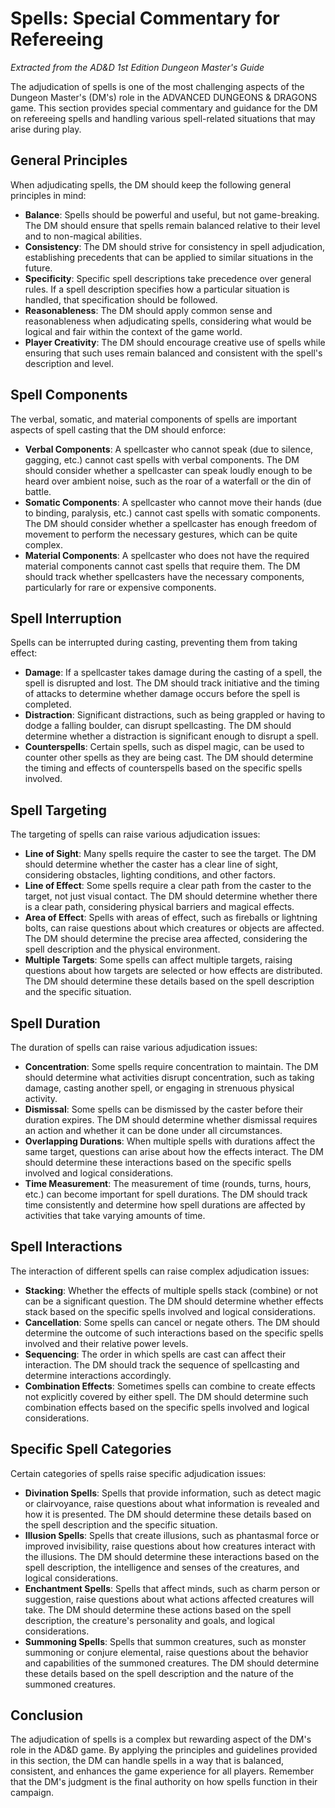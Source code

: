 # Spells: Special Commentary for Refereeing

*Extracted from the AD&D 1st Edition Dungeon Master's Guide*

The adjudication of spells is one of the most challenging aspects of the Dungeon Master's (DM's) role in the ADVANCED DUNGEONS & DRAGONS game. This section provides special commentary and guidance for the DM on refereeing spells and handling various spell-related situations that may arise during play.

## General Principles

When adjudicating spells, the DM should keep the following general principles in mind:

- **Balance**: Spells should be powerful and useful, but not game-breaking. The DM should ensure that spells remain balanced relative to their level and to non-magical abilities.
- **Consistency**: The DM should strive for consistency in spell adjudication, establishing precedents that can be applied to similar situations in the future.
- **Specificity**: Specific spell descriptions take precedence over general rules. If a spell description specifies how a particular situation is handled, that specification should be followed.
- **Reasonableness**: The DM should apply common sense and reasonableness when adjudicating spells, considering what would be logical and fair within the context of the game world.
- **Player Creativity**: The DM should encourage creative use of spells while ensuring that such uses remain balanced and consistent with the spell's description and level.

## Spell Components

The verbal, somatic, and material components of spells are important aspects of spell casting that the DM should enforce:

- **Verbal Components**: A spellcaster who cannot speak (due to silence, gagging, etc.) cannot cast spells with verbal components. The DM should consider whether a spellcaster can speak loudly enough to be heard over ambient noise, such as the roar of a waterfall or the din of battle.
- **Somatic Components**: A spellcaster who cannot move their hands (due to binding, paralysis, etc.) cannot cast spells with somatic components. The DM should consider whether a spellcaster has enough freedom of movement to perform the necessary gestures, which can be quite complex.
- **Material Components**: A spellcaster who does not have the required material components cannot cast spells that require them. The DM should track whether spellcasters have the necessary components, particularly for rare or expensive components.

## Spell Interruption

Spells can be interrupted during casting, preventing them from taking effect:

- **Damage**: If a spellcaster takes damage during the casting of a spell, the spell is disrupted and lost. The DM should track initiative and the timing of attacks to determine whether damage occurs before the spell is completed.
- **Distraction**: Significant distractions, such as being grappled or having to dodge a falling boulder, can disrupt spellcasting. The DM should determine whether a distraction is significant enough to disrupt a spell.
- **Counterspells**: Certain spells, such as dispel magic, can be used to counter other spells as they are being cast. The DM should determine the timing and effects of counterspells based on the specific spells involved.

## Spell Targeting

The targeting of spells can raise various adjudication issues:

- **Line of Sight**: Many spells require the caster to see the target. The DM should determine whether the caster has a clear line of sight, considering obstacles, lighting conditions, and other factors.
- **Line of Effect**: Some spells require a clear path from the caster to the target, not just visual contact. The DM should determine whether there is a clear path, considering physical barriers and magical effects.
- **Area of Effect**: Spells with areas of effect, such as fireballs or lightning bolts, can raise questions about which creatures or objects are affected. The DM should determine the precise area affected, considering the spell description and the physical environment.
- **Multiple Targets**: Some spells can affect multiple targets, raising questions about how targets are selected or how effects are distributed. The DM should determine these details based on the spell description and the specific situation.

## Spell Duration

The duration of spells can raise various adjudication issues:

- **Concentration**: Some spells require concentration to maintain. The DM should determine what activities disrupt concentration, such as taking damage, casting another spell, or engaging in strenuous physical activity.
- **Dismissal**: Some spells can be dismissed by the caster before their duration expires. The DM should determine whether dismissal requires an action and whether it can be done under all circumstances.
- **Overlapping Durations**: When multiple spells with durations affect the same target, questions can arise about how the effects interact. The DM should determine these interactions based on the specific spells involved and logical considerations.
- **Time Measurement**: The measurement of time (rounds, turns, hours, etc.) can become important for spell durations. The DM should track time consistently and determine how spell durations are affected by activities that take varying amounts of time.

## Spell Interactions

The interaction of different spells can raise complex adjudication issues:

- **Stacking**: Whether the effects of multiple spells stack (combine) or not can be a significant question. The DM should determine whether effects stack based on the specific spells involved and logical considerations.
- **Cancellation**: Some spells can cancel or negate others. The DM should determine the outcome of such interactions based on the specific spells involved and their relative power levels.
- **Sequencing**: The order in which spells are cast can affect their interaction. The DM should track the sequence of spellcasting and determine interactions accordingly.
- **Combination Effects**: Sometimes spells can combine to create effects not explicitly covered by either spell. The DM should determine such combination effects based on the specific spells involved and logical considerations.

## Specific Spell Categories

Certain categories of spells raise specific adjudication issues:

- **Divination Spells**: Spells that provide information, such as detect magic or clairvoyance, raise questions about what information is revealed and how it is presented. The DM should determine these details based on the spell description and the specific situation.
- **Illusion Spells**: Spells that create illusions, such as phantasmal force or improved invisibility, raise questions about how creatures interact with the illusions. The DM should determine these interactions based on the spell description, the intelligence and senses of the creatures, and logical considerations.
- **Enchantment Spells**: Spells that affect minds, such as charm person or suggestion, raise questions about what actions affected creatures will take. The DM should determine these actions based on the spell description, the creature's personality and goals, and logical considerations.
- **Summoning Spells**: Spells that summon creatures, such as monster summoning or conjure elemental, raise questions about the behavior and capabilities of the summoned creatures. The DM should determine these details based on the spell description and the nature of the summoned creatures.

## Conclusion

The adjudication of spells is a complex but rewarding aspect of the DM's role in the AD&D game. By applying the principles and guidelines provided in this section, the DM can handle spells in a way that is balanced, consistent, and enhances the game experience for all players. Remember that the DM's judgment is the final authority on how spells function in their campaign.
